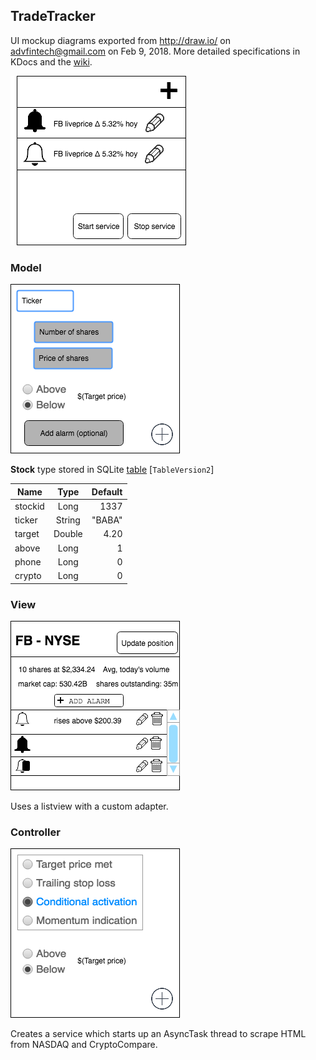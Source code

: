 ## TradeTracker

UI mockup diagrams exported from http://draw.io/ on advfintech@gmail.com on Feb 9, 2018. More detailed specifications in KDocs and the [wiki](https://github.com/jimdc/TradeTracker/wiki).

![What the home screen will look like](/MainActivity.png "Main Activity")

### Model

![Add a stock to track](/AddStock.png "Add Stock")

**Stock** type stored in SQLite [table](https://github.com/jimdc/TradeTracker/blob/master/app/src/main/java/com/example/alarm/stockbox.kt) [`TableVersion2`]

| Name          | Type          | Default  | 
| ------------- |:-------------:| --------:| 
| stockid       | Long          | 1337     |
| ticker        | String        | "BABA"   |
| target        | Double        | 4.20     |
| above         | Long          | 1        |
| phone         | Long          | 0        |
| crypto        | Long          | 0        |

### View

![Manage alarms for a stock](/AddAlarmExternal.png "Add Alarm External")

Uses a listview with a custom adapter.

### Controller

![Manage alarm type](/AddAlarmInternal.png "Add Alarm Internal")

Creates a service which starts up an AsyncTask thread to scrape HTML from NASDAQ and CryptoCompare.
